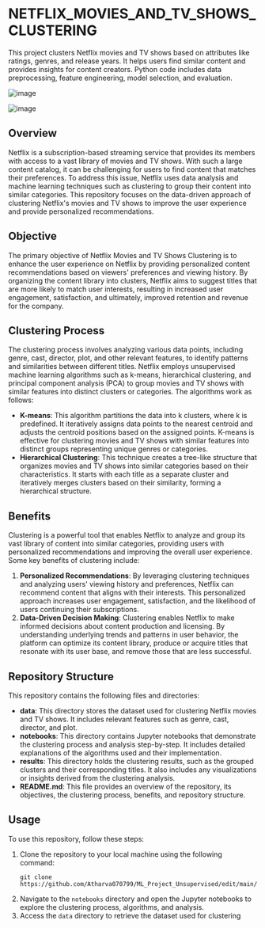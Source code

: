# NETFLIX_MOVIES_AND_TV_SHOWS_CLUSTERING
This project clusters Netflix movies and TV shows based on attributes like ratings, genres, and release years. It helps users find similar content and provides insights for content creators. Python code includes data preprocessing, feature engineering, model selection, and evaluation.

![image](https://github.com/Shraddha6999/NETFLIX_MOVIES_AND_TV_SHOWS_CLUSTERING/assets/123643720/72f28a29-a302-4a14-b774-2a51da4c3009)


![image](https://github.com/Shraddha6999/NETFLIX_MOVIES_AND_TV_SHOWS_CLUSTERING/assets/123643720/13f1d989-c909-4b38-aca7-0c0ae4d64fd4)

## Overview
Netflix is a subscription-based streaming service that provides its members with access to a vast library of movies and TV shows. With such a large content catalog, it can be challenging for users to find content that matches their preferences. To address this issue, Netflix uses data analysis and machine learning techniques such as clustering to group their content into similar categories. This repository focuses on the data-driven approach of clustering Netflix's movies and TV shows to improve the user experience and provide personalized recommendations.

## Objective
The primary objective of Netflix Movies and TV Shows Clustering is to enhance the user experience on Netflix by providing personalized content recommendations based on viewers' preferences and viewing history. By organizing the content library into clusters, Netflix aims to suggest titles that are more likely to match user interests, resulting in increased user engagement, satisfaction, and ultimately, improved retention and revenue for the company.

## Clustering Process
The clustering process involves analyzing various data points, including genre, cast, director, plot, and other relevant features, to identify patterns and similarities between different titles. Netflix employs unsupervised machine learning algorithms such as k-means, hierarchical clustering, and principal component analysis (PCA) to group movies and TV shows with similar features into distinct clusters or categories.
The algorithms work as follows:

- **K-means**: This algorithm partitions the data into k clusters, where k is predefined. It iteratively assigns data points to the nearest centroid and adjusts the centroid positions based on the assigned points. K-means is effective for clustering movies and TV shows with similar features into distinct groups representing unique genres or categories.
- **Hierarchical Clustering**: This technique creates a tree-like structure that organizes movies and TV shows into similar categories based on their characteristics. It starts with each title as a separate cluster and iteratively merges clusters based on their similarity, forming a hierarchical structure.

## Benefits
Clustering is a powerful tool that enables Netflix to analyze and group its vast library of content into similar categories, providing users with personalized recommendations and improving the overall user experience. Some key benefits of clustering include:
1. **Personalized Recommendations**: By leveraging clustering techniques and analyzing users' viewing history and preferences, Netflix can recommend content that aligns with their interests. This personalized approach increases user engagement, satisfaction, and the likelihood of users continuing their subscriptions.
2. **Data-Driven Decision Making**: Clustering enables Netflix to make informed decisions about content production and licensing. By understanding underlying trends and patterns in user behavior, the platform can optimize its content library, produce or acquire titles that resonate with its user base, and remove those that are less successful.

## Repository Structure
This repository contains the following files and directories:
- **data**: This directory stores the dataset used for clustering Netflix movies and TV shows. It includes relevant features such as genre, cast, director, and plot.
- **notebooks**: This directory contains Jupyter notebooks that demonstrate the clustering process and analysis step-by-step. It includes detailed explanations of the algorithms used and their implementation.
- **results**: This directory holds the clustering results, such as the grouped clusters and their corresponding titles. It also includes any visualizations or insights derived from the clustering analysis.
- **README.md**: This file provides an overview of the repository, its objectives, the clustering process, benefits, and repository structure.

## Usage
To use this repository, follow these steps:
1. Clone the repository to your local machine using the following command:
   ```
   git clone https://github.com/Atharva070799/ML_Project_Unsupervised/edit/main/README.md
   ```
2. Navigate to the `notebooks` directory and open the Jupyter notebooks to explore the clustering process, algorithms, and analysis.
3. Access the `data` directory to retrieve the dataset used for clustering

